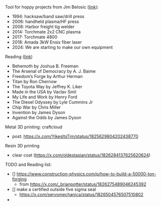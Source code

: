 
Tool for hoppy projects from Jim Belosic ([link](https://x.com/jimbelosic/status/1822352693974687898)):
- 1994: hacksaw/band saw/drill press
- 2006: handheld plasma/HF press
- 2008: Harbor freight tig welder
- 2014: Torchmate 2x2 CNC plasma
- 2017: Torchmate 4800
- 2018: Amada 3kW Ensis fiber laser
- 2024: We are starting to make our own equipment


Reading ([link](https://x.com/JulianFried/status/1825240628072198427))
- Behemoth by Joshua B. Freeman 
- The Arsenal of Democracy by A. J. Baime
- Freedom’s Forge by Arthur Herman 
- Titan by Ron Chernow 
- The Toyota Way by Jeffrey K. Liker 
- Made in the USA by Vaclav Smil 
- My Life and Work by Henry Ford 
- The Diesel Odyssey by Lyle Cummins Jr 
- Chip War by Chris Miller
- Invention by James Dyson 
- Against the Odds by James Dyson


Metal 3D printing: craftcloud
- post: https://x.com/YikesItsTim/status/1825629804202438770


Resin 3D printing
- clear coat (https://x.com/oldestasian/status/1826284137625620624)

TODO and Reading list:
- [] https://www.construction-physics.com/p/how-to-build-a-50000-ton-forging
	- from https://x.com/_brianpotter/status/1826275489046245392
- [] make a certified outside five sigma seal
	- https://x.com/servomechanica/status/1826504576507510802
- 